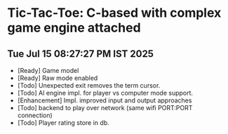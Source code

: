 # Tic-Tac-Toe: C-based with complex game engine attached

## Tue Jul 15 08:27:27 PM IST 2025

 - [Ready] Game model
 - [Ready] Raw mode enabled 
 - [Todo] Unexpected exit removes the term cursor.
 - [Todo] AI engine impl. for player vs computer mode support.
 - [Enhancement] Impl. improved input and output approaches
 - [Todo] backend to play over network (same wifi PORT:PORT connection)
 - [Todo] Player rating store in db.
